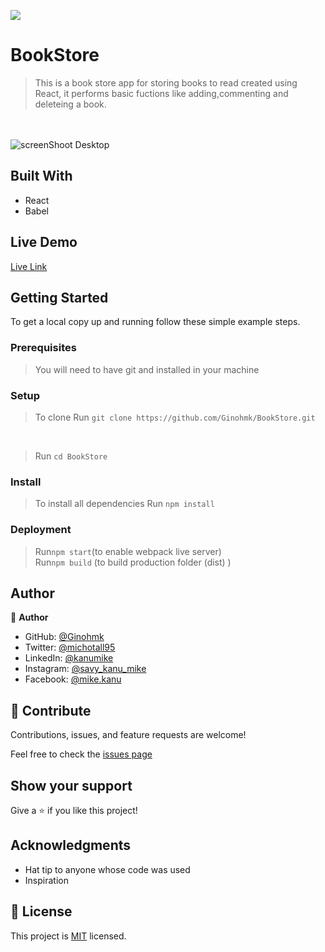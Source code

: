 ![](https://img.shields.io/badge/Microverse-blueviolet)

# BookStore

> This is a book store app for storing books to read created using React, it performs basic fuctions like adding,commenting and deleteing a book.

<br> <br>
![screenShoot Desktop](https://user-images.githubusercontent.com/58771507/155540877-3f500fbd-2539-4b56-94d0-df6a2fb7434d.png)

## Built With

- React
- Babel

## Live Demo

[Live Link](https://mike-bookstore.herokuapp.com/)

## Getting Started

To get a local copy up and running follow these simple example steps.

### Prerequisites

> You will need to have git and installed in your machine

### Setup <br>

> To clone Run `git clone https://github.com/Ginohmk/BookStore.git`

<br>

> Run `cd BookStore`

### Install <br>

> To install all dependencies Run `npm install`

### Deployment <br>

> Run`npm start`(to enable webpack live server) <br>
> Run`npm build` (to build production folder (dist) )

## Author

👤 **Author**

- GitHub: [@Ginohmk](https://github.com/Ginohmk)
- Twitter: [@michotall95](https://www.twitter.com/michotall95)
- LinkedIn: [@kanumike](https://www.linkedin.com/in/kanu-mike-497119211/)
- Instagram: [@savy_kanu_mike](https/instagram.com/savy_kanu_mike)
- Facebook: [@mike.kanu](https://www.facebook.com/mike.kanu)

## 🤝 Contribute

Contributions, issues, and feature requests are welcome!

Feel free to check the [issues page](https://github.com/Ginohmk/calculator-UsingReact/issues)

## Show your support

Give a ⭐️ if you like this project!

## Acknowledgments

- Hat tip to anyone whose code was used
- Inspiration

## 📝 License

This project is [MIT](./MIT.md) licensed.
